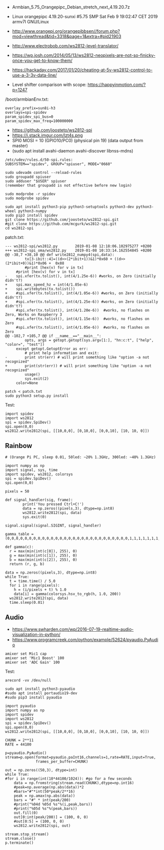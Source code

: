 - Armbian_5.75_Orangepipc_Debian_stretch_next_4.19.20.7z
- Linux orangepipc 4.19.20-sunxi #5.75 SMP Sat Feb 9 19:02:47 CET 2019 armv7l GNU/Linux

- http://www.orangepi.org/orangepibbsen//forum.php?mod=viewthread&tid=3318&page=1&extra=#pid21903
- http://www.electrobob.com/ws2812-level-translator/
- https://wp.josh.com/2014/05/13/ws2812-neopixels-are-not-so-finicky-once-you-get-to-know-them/
- https://hackaday.com/2017/01/20/cheating-at-5v-ws2812-control-to-use-a-3-3v-data-line/
- Level shifter comparison with scope: https://happyinmotion.com/?p=1247

/boot/armbianEnv.txt:
```
overlay_prefix=sun8i-h3
overlays=spi-spidev
param_spidev_spi_bus=0
param_spidev_max_freq=100000000
```

- https://github.com/joosteto/ws2812-spi
- https://i.stack.imgur.com/lzt4s.png
- SPI0 MOSI = 10 (GPIO10/PC0) (physical pin 19) (data output from master)
- (sudo apt install avahi-daemon avahi-discover libnss-mdns)
```
/etc/udev/rules.d/50-spi.rules:
SUBSYSTEM=="spidev", GROUP="spiuser", MODE="0660"

sudo udevadm control --reload-rules
sudo groupadd spiuser
sudo adduser "$USER" spiuser
(remember that groupadd is not effective before new login)

sudo modprobe -r spidev
sudo modprobe spidev
```


```
sudo apt install python3-pip python3-setuptools python3-dev python3-wheel python3-numpy
sudo pip3 install spidev
git clone https://github.com/joosteto/ws2812-spi.git
#git clone https://github.com/mcgurk/ws2812-spi.git
cd ws2812-spi
```
patch.txt:
```
--- ws2812-spi/ws2812.py        2019-01-08 12:18:06.102975277 +0200
+++ ws2812-spi_oma/ws2812.py    2019-01-08 10:33:14.162554845 +0200
@@ -38,7 +38,10 @@ def write2812_numpy4(spi,data):
         tx[3-ibit::4]=((d>>(2*ibit+1))&1)*0x60 + ((d>>(2*ibit+0))&1)*0x06 +  0x88
         #print [hex(v) for v in tx]
     #print [hex(v) for v in tx]
-    spi.xfer(tx.tolist(), int(4/1.25e-6)) #works, on Zero (initially didn't?)
+    spi.max_speed_hz = int(4/1.05e-6)
+    spi.writebytes(tx.tolist())
+    #spi.xfer(tx.tolist(), int(4/1.05e-6)) #works, on Zero (initially didn't?)
+    #spi.xfer(tx.tolist(), int(4/1.25e-6)) #works, on Zero (initially didn't?)
     #spi.xfer(tx.tolist(), int(4/1.20e-6))  #works, no flashes on Zero, Works on Raspberry 3
     #spi.xfer(tx.tolist(), int(4/1.15e-6))  #works, no flashes on Zero
     #spi.xfer(tx.tolist(), int(4/1.05e-6))  #works, no flashes on Zero
@@ -102,7 +105,7 @@ if __name__=="__main__":
         opts, args = getopt.getopt(sys.argv[1:], "hn:c:t", ["help", "color=", "test"])
     except getopt.GetoptError as err:
         # print help information and exit:
-        print str(err) # will print something like "option -a not recognized"
+        print(str(err)) # will print something like "option -a not recognized"
         usage()
         sys.exit(2)
     color=None
```

```
patch < patch.txt
sudo python3 setup.py install
```

Test:
```
import spidev
import ws2812
spi = spidev.SpiDev()
spi.open(0,0)
ws2812.write2812(spi, [[10,0,0], [0,10,0], [0,0,10], [10, 10, 0]])
```

## Rainbow
```
# (Orange Pi PC, sleep 0.01, 50led: ~20% 1.3GHz, 300led: ~40% 1.3GHz)

import numpy as np
import signal, sys, time
import spidev, ws2812, colorsys
spi = spidev.SpiDev()
spi.open(0,0)

pixels = 50

def signal_handler(sig, frame):
        print('You pressed Ctrl+C!')
        data = np.zeros((pixels,3), dtype=np.int8)
        ws2812.write2812(spi, data)
        sys.exit(0)

signal.signal(signal.SIGINT, signal_handler)

gamma_table = (0,0,0,0,0,0,0,0,0,0,0,0,0,0,0,0,0,0,0,0,0,0,0,0,0,0,0,0,1,1,1,1,1,1,1,1,1,1,1,1,1,2,2,2,2,2,2,2,2,3,3,3,3,3,3,3,4,4,4,4,4,5,5,5,5,6,6,6,6,7,7,7,7,8,8,8,9,9,9,10,10,10,11,11,11,12,12,13,13,13,14,14,15,15,16,16,17,17,18,18,19,19,20,20,21,21,22,22,23,24,24,25,25,26,27,27,28,29,29,30,31,32,32,33,34,35,35,36,37,38,39,39,40,41,42,43,44,45,46,47,48,49,50,50,51,52,54,55,56,57,58,59,60,61,62,63,64,66,67,68,69,70,72,73,74,75,77,78,79,81,82,83,85,86,87,89,90,92,93,95,96,98,99,101,102,104,105,107,109,110,112,114,115,117,119,120,122,124,126,127,129,131,133,135,137,138,140,142,144,146,148,150,152,154,156,158,160,162,164,167,169,171,173,175,177,180,182,184,186,189,191,193,196,198,200,203,205,208,210,213,215,218,220,223,225,228,231,233,236,239,241,244,247,249,252,255)

def gamma(c):
  r = max(min(int(c[0]), 255), 0)
  g = max(min(int(c[1]), 255), 0)
  b = max(min(int(c[2]), 255), 0)
  return (r, g, b)

data = np.zeros((pixels,3), dtype=np.int8)
while True:
  t = time.time() / 5.0
  for i in range(pixels):
    h = (i/pixels + t) % 1.0
    data[i] = gamma(colorsys.hsv_to_rgb(h, 1.0, 200))
  ws2812.write2812(spi, data)
  time.sleep(0.01)
```

## Audio
- https://www.swharden.com/wp/2016-07-19-realtime-audio-visualization-in-python/
- https://www.programcreek.com/python/example/52624/pyaudio.PyAudio

```
amixer set Mic1 cap
amixer set 'Mic1 Boost' 100
amixer set 'ADC Gain' 100
```

Test:
```
arecord -vv /dev/null
```

```
sudo apt install python3-pyaudio
#sudo apt install portaudio19-dev
#sudo pip3 install pyaudio
```

```
import pyaudio
import numpy as np
import spidev
import ws2812
spi = spidev.SpiDev()
spi.open(0,0)
ws2812.write2812(spi, [[10,0,0], [0,10,0], [0,0,10], [10, 10, 0]])

CHUNK = 2**11
RATE = 44100

p=pyaudio.PyAudio()
stream=p.open(format=pyaudio.paInt16,channels=1,rate=RATE,input=True,
              frames_per_buffer=CHUNK)

out = np.zeros((50,3), dtype=int)
while True:
#for i in range(int(10*44100/1024)): #go for a few seconds
    data = np.fromstring(stream.read(CHUNK),dtype=np.int16)
    #peak=np.average(np.abs(data))*2
    #bars="#"*int(50*peak/2**16)
    peak = np.amax(np.abs(data))
    bars = "#" * int(peak/200)
    #print("%04d %05d %s"%(i,peak,bars))
    #print("%05d %s"%(peak,bars))
    out.fill(0)
    out[0:int(peak/200)] = (100, 0, 0)
    #out[0:5] = (100, 0, 0)
    ws2812.write2812(spi, out)

stream.stop_stream()
stream.close()
p.terminate()
```

